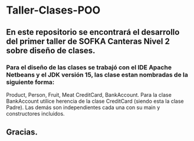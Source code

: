 # Taller-Clases-POO
## En este repositorio se encontrará el desarrollo del primer taller de SOFKA Canteras Nivel 2 sobre diseño de clases.
### Para el diseño de las clases se trabajó con el IDE Apache Netbeans y el JDK  versión 15, las clase estan nombradas de la siguiente forma:
Product, Person, Fruit, Meat CreditCard, BankAccount.
Para la clase BankAccount utilice herencia de la clase CreditCard (siendo esta la clase Padre).
Las demás son independientes cada una con su main y constructores incluidos.
## Gracias.
